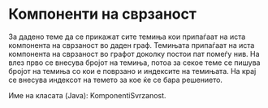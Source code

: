 # Компоненти на сврзаност

За дадено теме да се прикажат сите темиња кои припаѓаат на иста компонента на сврзаност во даден граф. Темињата
припаѓаат на иста компонента на сврзаност во графот доколку постои пат помеѓу нив. На влез прво се внесува бројот на
темиња, потоа за секое теме се пишува бројот на темиња со кои е поврзано и индексите на темињата. На крај се внесува
индексот на темето за кое ќе се бара решението.

Име на класата (Java): KomponentiSvrzanost.
